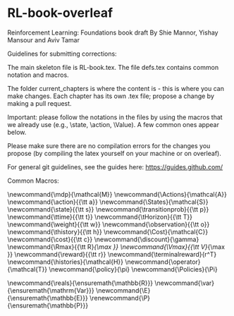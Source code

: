 # RL-book-overleaf

Reinforcement Learning: Foundations
book draft
By Shie Mannor, Yishay Mansour and Aviv Tamar

Guidelines for submitting corrections:

The main skeleton file is RL-book.tex.
The file defs.tex contains common notation and macros. 

The folder current_chapters is where the content is - this is where you can make changes.
Each chapter has its own .tex file; propose a change by making a pull request.

Important: please follow the notations in the files by using the macros that we already use (e.g., \state, \action, \Value). 
A few common ones appear below.

Please make sure there are no compilation errors for the changes you propose (by compiling the latex yourself on your machine or on overleaf).

For general git guidelines, see the guides here: https://guides.github.com/


Common Macros:

\newcommand{\mdp}{\mathcal{M}}
\newcommand{\Actions}{\mathcal{A}}
\newcommand{\action}{{\tt a}}
\newcommand{\States}{\mathcal{S}}
\newcommand{\state}{{\tt s}}
\newcommand{\transitionprob}{{\tt p}}
\newcommand{\ttime}{{\tt t}}
\newcommand{\tHorizon}{{\tt T}}
\newcommand{\weight}{{\tt w}}
\newcommand{\observation}{{\tt o}}
\newcommand{\thistory}{{\tt h}}
\newcommand{\Cost}{\mathcal{C}}
\newcommand{\cost}{{\tt c}}
\newcommand{\discount}{\gamma}
\newcommand{\Rmax}{{\tt R}_{\max }}
\newcommand{\Vmax}{{\tt V}_{\max }}
\newcommand{\reward}{{\tt r}}
\newcommand{\terminalreward}{r^T}
\newcommand{\histories}{\mathcal{H}}
\newcommand{\operator}{\mathcal{T}}
\newcommand{\policy}{\pi}
\newcommand{\Policies}{\Pi}

\newcommand{\reals}{\ensuremath{\mathbb{R}}}
\newcommand{\var}{\ensuremath{\mathrm{Var}}}
\newcommand{\E}{\ensuremath{\mathbb{E}}}
\renewcommand{\P}{\ensuremath{\mathbb{P}}}

